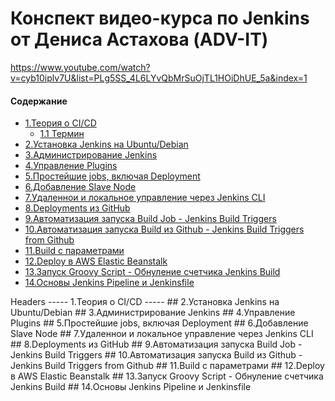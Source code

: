# Конспект видео-курса по Jenkins от Дениса Астахова (ADV-IT)

https://www.youtube.com/watch?v=cyb10iplv7U&list=PLg5SS_4L6LYvQbMrSuOjTL1HOiDhUE_5a&index=1


#### Содержание

<!--ts-->
* [1.Теория о CI/CD](#theory)
    * [1.1 Термин](#termin)
* [2.Установка Jenkins на Ubuntu/Debian](#install)  
* [3.Администрирование Jenkins](#admin)  
* [4.Управление Plugins](#plugins)  
* [5.Простейшие jobs, включая Deployment](#simple_job)  
* [6.Добавление Slave Node](#slave_node)  
* [7.Удаленнои и локальное управление через Jenkins CLI](#cli)  
* [8.Deployments из GitHub](#deploy_github)  
* [9.Автоматизация запуска Build Job - Jenkins Build Triggers](#automate_run)  
* [10.Автоматизация запуска Build из Github - Jenkins Build Triggers from Github](#automate_run_github)  
* [11.Build с параметрами](#build_parameters)  
* [12.Deploy в AWS Elastic Beanstalk](#aws_elastic)  
* [13.Запуск Groovy Script - Обнуление счетчика Jenkins Build](#groovy)  
* [14.Основы Jenkins Pipeline и Jenkinsfile](#pipeline)  
<!--te-->

<a name="headers"/>
Headers
-----

<a name="theory"/>  
1.Теория о CI/CD 
----- 


<a name="install"/> 
## 2.Установка Jenkins на Ubuntu/Debian  


<a name="admin"/>
## 3.Администрирование Jenkins  


<a name="plugins"/>
## 4.Управление Plugins  


<a name="simple_job"/>
## 5.Простейшие jobs, включая Deployment  


<a name="slave_node"/>
## 6.Добавление Slave Node  


<a name="cli"/>
## 7.Удаленнои и локальное управление через Jenkins CLI  


<a name="deploy_github"/>
## 8.Deployments из GitHub  


<a name="automate_run"/>
## 9.Автоматизация запуска Build Job - Jenkins Build Triggers  


<a name="automate_run_github"/>
## 10.Автоматизация запуска Build из Github - Jenkins Build Triggers from Github  


<a name="build_parameters"/>
## 11.Build с параметрами  


<a name="aws_elastic"/>
## 12.Deploy в AWS Elastic Beanstalk  


<a name="groovy"/>
## 13.Запуск Groovy Script - Обнуление счетчика Jenkins Build  


<a name="pipeline"/>
## 14.Основы Jenkins Pipeline и Jenkinsfile  



  

